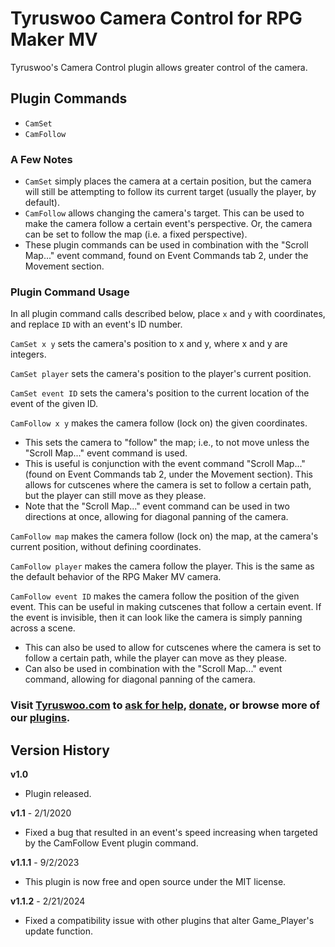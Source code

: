 # Tyruswoo Camera Control for RPG Maker MV

Tyruswoo's Camera Control plugin allows greater control of the camera.

## Plugin Commands
- `CamSet`
- `CamFollow`

### A Few Notes
- `CamSet` simply places the camera at a certain position, but the camera
    will still be attempting to follow its current target (usually the
    player, by default).
- `CamFollow` allows changing the camera's target.  This can be used to
    make the camera follow a certain event's perspective.  Or, the
    camera can be set to follow the map (i.e. a fixed perspective).
- These plugin commands can be used in combination with the "Scroll Map..."
  event command, found on Event Commands tab 2, under the Movement section.

### Plugin Command Usage
In all plugin command calls described below, place `x` and `y` with coordinates, and replace `ID` with an event's ID number.

`CamSet x y` sets the camera's position to x and y, where x and y are integers.

`CamSet player` sets the camera's position to the player's current position.

`CamSet event ID` sets the camera's position to the current location
of the event of the given ID.

`CamFollow x y` makes the camera follow (lock on) the given coordinates.
- This sets the camera to "follow" the map; i.e., to not
  move unless the "Scroll Map..." event command is used.
- This is useful is conjunction with the event command
  "Scroll Map..." (found on Event Commands tab 2, under
  the Movement section).  This allows for cutscenes
  where the camera is set to follow a certain path, but
  the player can still move as they please.
- Note that the "Scroll Map..." event command can be
  used in two directions at once, allowing for diagonal
  panning of the camera.

`CamFollow map` makes the camera follow (lock on) the map, at the
camera's current position, without defining coordinates.

`CamFollow player` makes the camera follow the player.
This is the same as the default behavior of the RPG Maker MV camera.

`CamFollow event ID` makes the camera follow the position of the given event.
This can be useful in making cutscenes that follow a certain event.
If the event is invisible, then it can look like the camera is simply panning across a scene.
- This can also be used to allow for cutscenes where
  the camera is set to follow a certain path, while the
  player can move as they please.
- Can also be used in combination with the "Scroll
  Map..." event command, allowing for diagonal panning
  of the camera.

### Visit [**Tyruswoo.com**](https://www.tyruswoo.com) to [ask for help](https://www.tyruswoo.com/contact-us/), [donate](https://www.tyruswoo.com/donate/), or browse more of our [plugins](https://www.tyruswoo.com/downloads/rpg-maker-plugin-downloads/).

## Version History

**v1.0**
- Plugin released.

**v1.1** - 2/1/2020
- Fixed a bug that resulted in an event's speed increasing when targeted
       by the CamFollow Event plugin command.

**v1.1.1** - 9/2/2023
- This plugin is now free and open source under the MIT license.

**v1.1.2** - 2/21/2024
- Fixed a compatibility issue with other plugins that alter Game_Player's
  update function.
